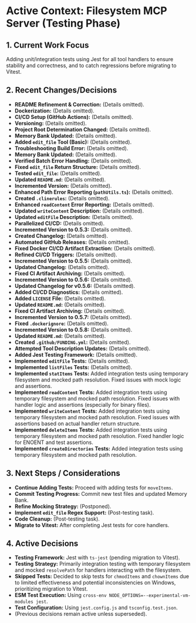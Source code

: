 <!-- Version: 4.1 | Last Updated: 2025-06-06 | Updated By: Roo -->
# Active Context: Filesystem MCP Server (Testing Phase)

## 1. Current Work Focus

Adding unit/integration tests using Jest for all tool handlers to ensure stability and correctness, and to catch regressions before migrating to Vitest.

## 2. Recent Changes/Decisions

- **README Refinement & Correction:** (Details omitted).
- **Dockerization:** (Details omitted).
- **CI/CD Setup (GitHub Actions):** (Details omitted).
- **Versioning:** (Details omitted).
- **Project Root Determination Changed:** (Details omitted).
- **Memory Bank Updated:** (Details omitted).
- **Added `edit_file` Tool (Basic):** (Details omitted).
- **Troubleshooting Build Error:** (Details omitted).
- **Memory Bank Updated:** (Details omitted).
- **Verified Batch Error Handling:** (Details omitted).
- **Fixed `edit_file` Return Structure:** (Details omitted).
- **Tested `edit_file`:** (Details omitted).
- **Updated `README.md`:** (Details omitted).
- **Incremented Version:** (Details omitted).
- **Enhanced Path Error Reporting (`pathUtils.ts`):** (Details omitted).
- **Created `.clinerules`:** (Details omitted).
- **Enhanced `readContent` Error Reporting:** (Details omitted).
- **Updated `writeContent` Description:** (Details omitted).
- **Updated `editFile` Description:** (Details omitted).
- **Parallelized CI/CD:** (Details omitted).
- **Incremented Version to 0.5.3:** (Details omitted).
- **Created Changelog:** (Details omitted).
- **Automated GitHub Releases:** (Details omitted).
- **Fixed Docker CI/CD Artifact Extraction:** (Details omitted).
- **Refined CI/CD Triggers:** (Details omitted).
- **Incremented Version to 0.5.5:** (Details omitted).
- **Updated Changelog:** (Details omitted).
- **Fixed CI Artifact Archiving:** (Details omitted).
- **Incremented Version to 0.5.6:** (Details omitted).
- **Updated Changelog for v0.5.6:** (Details omitted).
- **Added CI/CD Diagnostics:** (Details omitted).
- **Added `LICENSE` File:** (Details omitted).
- **Updated `README.md`:** (Details omitted).
- **Fixed CI Artifact Archiving:** (Details omitted).
- **Incremented Version to 0.5.7:** (Details omitted).
- **Fixed `.dockerignore`:** (Details omitted).
- **Incremented Version to 0.5.8:** (Details omitted).
- **Updated `README.md`:** (Details omitted).
- **Created `.github/FUNDING.yml`:** (Details omitted).
- **Attempted Tool Description Updates:** (Details omitted).
- **Added Jest Testing Framework:** (Details omitted).
- **Implemented `editFile` Tests:** (Details omitted).
- **Implemented `listFiles` Tests:** (Details omitted).
- **Implemented `statItems` Tests:** Added integration tests using temporary filesystem and mocked path resolution. Fixed issues with mock logic and assertions.
- **Implemented `readContent` Tests:** Added integration tests using temporary filesystem and mocked path resolution. Fixed issues with handler logic and assertions (especially for binary files).
- **Implemented `writeContent` Tests:** Added integration tests using temporary filesystem and mocked path resolution. Fixed issues with assertions based on actual handler return structure.
- **Implemented `deleteItems` Tests:** Added integration tests using temporary filesystem and mocked path resolution. Fixed handler logic for ENOENT and test assertions.
- **Implemented `createDirectories` Tests:** Added integration tests using temporary filesystem and mocked path resolution.

## 3. Next Steps / Considerations

- **Continue Adding Tests:** Proceed with adding tests for `moveItems`.
- **Commit Testing Progress:** Commit new test files and updated Memory Bank.
- **Refine Mocking Strategy:** (Postponed).
- **Implement `edit_file` Regex Support:** (Post-testing task).
- **Code Cleanup:** (Post-testing task).
- **Migrate to Vitest:** After completing Jest tests for core handlers.

## 4. Active Decisions

- **Testing Framework:** Jest with `ts-jest` (pending migration to Vitest).
- **Testing Strategy:** Primarily integration testing with temporary filesystem and mocked `resolvePath` for handlers interacting with the filesystem.
- **Skipped Tests:** Decided to skip tests for `chmodItems` and `chownItems` due to limited effectiveness and potential inconsistencies on Windows, prioritizing migration to Vitest.
- **ESM Test Execution:** Using `cross-env NODE_OPTIONS=--experimental-vm-modules jest`.
- **Test Configuration:** Using `jest.config.js` and `tsconfig.test.json`.
- (Previous decisions remain active unless superseded).
